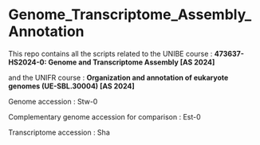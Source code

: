 # Genome_Transcriptome_Assembly_Annotation
This repo contains all the scripts related to the UNIBE course : **473637-HS2024-0: Genome and Transcriptome Assembly [AS 2024]** 

and the UNIFR course : **Organization and annotation of eukaryote genomes (UE-SBL.30004) [AS 2024]**

Genome accession : Stw-0

Complementary genome accession for comparison : Est-0

Transcriptome accession : Sha
